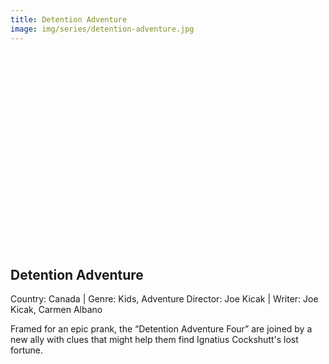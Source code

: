 ```yaml
---
title: Detention Adventure
image: img/series/detention-adventure.jpg
---
```

<iframe width="560" height="315" src="" frameborder="0" allow="accelerometer; autoplay; encrypted-media; gyroscope; picture-in-picture" allowfullscreen></iframe>

## Detention Adventure
Country: Canada | Genre: Kids, Adventure
Director: Joe Kicak | Writer: Joe Kicak, Carmen Albano

Framed for an epic prank, the “Detention Adventure Four” are joined by a new ally with clues that might help them find Ignatius Cockshutt's lost fortune.